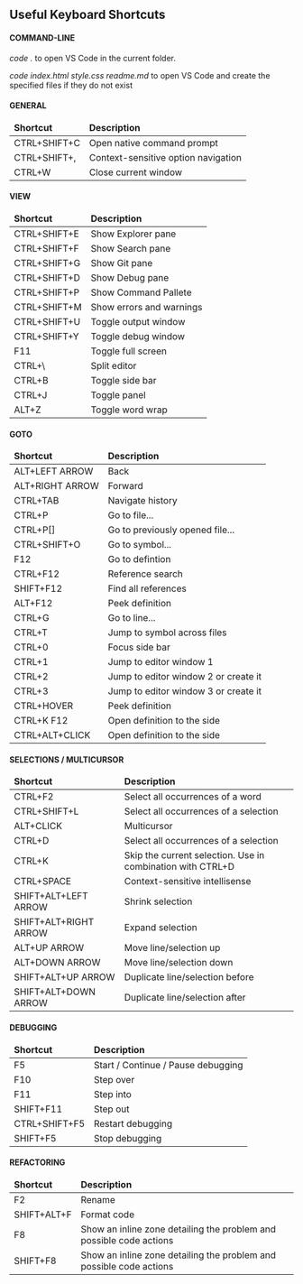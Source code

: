 ## Useful Keyboard Shortcuts

#### COMMAND-LINE
*code .* to open VS Code in the current folder.

*code index.html style.css readme.md* to open VS Code and create the specified files if they do not exist

#### GENERAL

<table>
    <thead>
        <tr>
            <td><strong>Shortcut</strong></td>
            <td><strong>Description</strong></td>
        </tr>
    </thead>
    <tbody>
        <tr>
            <td>CTRL+SHIFT+C</td>
            <td>Open native command prompt</td>
        </tr>
        <tr>
            <td>CTRL+SHIFT+,</td>
            <td>Context-sensitive option navigation</td>
        </tr>
        <tr>
            <td>CTRL+W</td>
            <td>Close current window</td>
        </tr>
    </tbody>
</table>

#### VIEW

<table>
    <thead>
        <tr>
            <td><strong>Shortcut</strong></td>
            <td><strong>Description</strong></td>
        </tr>
    </thead>
    <tbody>
        <tr>
            <td>CTRL+SHIFT+E</td>
            <td>Show Explorer pane</td>
        </tr>
        <tr>
            <td>CTRL+SHIFT+F</td>
            <td>Show Search pane</td>
        </tr>
        <tr>
            <td>CTRL+SHIFT+G</td>
            <td>Show Git pane</td>
        </tr>
        <tr>
            <td>CTRL+SHIFT+D</td>
            <td>Show Debug pane</td>
        </tr>
        <tr>
            <td>CTRL+SHIFT+P</td>
            <td>Show Command Pallete</td>
        </tr>
        <tr>
            <td>CTRL+SHIFT+M</td>
            <td>Show errors and warnings</td>
        </tr>
        <tr>
            <td>CTRL+SHIFT+U</td>
            <td>Toggle output window</td>
        </tr>
        <tr>
            <td>CTRL+SHIFT+Y</td>
            <td>Toggle debug window</td>
        </tr>
        <tr>
            <td>F11</td>
            <td>Toggle full screen</td>
        </tr>
        <tr>
            <td>CTRL+\</td>
            <td>Split editor</td>
        </tr>
        <tr>
            <td>CTRL+B</td>
            <td>Toggle side bar</td>
        </tr>
        <tr>
            <td>CTRL+J</td>
            <td>Toggle panel</td>
        </tr>
        <tr>
            <td>ALT+Z</td>
            <td>Toggle word wrap</td>
        </tr>
    </tbody>
</table>

#### GOTO

<table>
    <thead>
        <tr>
            <td><strong>Shortcut</strong></td>
            <td><strong>Description</strong></td>
        </tr>
    </thead>
    <tbody>
        <tr>
            <td>ALT+LEFT ARROW</td>
            <td>Back</td>
        </tr>
        <tr>
            <td>ALT+RIGHT ARROW</td>
            <td>Forward</td>
        </tr>
        <tr>
            <td>CTRL+TAB</td>
            <td>Navigate history</td>
        </tr>
        <tr>
            <td>CTRL+P</td>
            <td>Go to file...</td>
        </tr>
        <tr>
            <td>CTRL+P[]</td>
            <td>Go to previously opened file...</td>
        </tr>
        <tr>
            <td>CTRL+SHIFT+O</td>
            <td>Go to symbol...</td>
        </tr>
        <tr>
            <td>F12</td>
            <td>Go to defintion</td>
        </tr>
        <tr>
            <td>CTRL+F12</td>
            <td>Reference search</td>
        </tr>
        <tr>
            <td>SHIFT+F12</td>
            <td>Find all references</td>
        </tr>
        <tr>
            <td>ALT+F12</td>
            <td>Peek definition</td>
        </tr>
        <tr>
            <td>CTRL+G</td>
            <td>Go to line...</td>
        </tr>
        <tr>
            <td>CTRL+T</td>
            <td>Jump to symbol across files</td>
        </tr>
        <tr>
            <td>CTRL+0</td>
            <td>Focus side bar</td>
        </tr>
        <tr>
            <td>CTRL+1</td>
            <td>Jump to editor window 1</td>
        </tr>
        <tr>
            <td>CTRL+2</td>
            <td>Jump to editor window 2 or create it</td>
        </tr>
        <tr>
            <td>CTRL+3</td>
            <td>Jump to editor window 3 or create it</td>
        </tr>
        <tr>
            <td>CTRL+HOVER</td>
            <td>Peek definition</td>
        </tr>
        <tr>
            <td>CTRL+K F12</td>
            <td>Open definition to the side</td>
        </tr>
        <tr>
            <td>CTRL+ALT+CLICK</td>
            <td>Open definition to the side</td>
        </tr>
    </tbody>
</table>

#### SELECTIONS / MULTICURSOR

<table>
    <thead>
        <tr>
            <td><strong>Shortcut</strong></td>
            <td><strong>Description</strong></td>
        </tr>
    </thead>
    <tbody>
        <tr>
            <td>CTRL+F2</td>
            <td>Select all occurrences of a word</td>
        </tr>
        <tr>
            <td>CTRL+SHIFT+L</td>
            <td>Select all occurrences of a selection</td>
        </tr>
        <tr>
            <td>ALT+CLICK</td>
            <td>Multicursor</td>
        </tr>
        <tr>
            <td>CTRL+D</td>
            <td>Select all occurrences of a selection</td>
        </tr>
        <tr>
            <td>CTRL+K</td>
            <td>Skip the current selection. Use in combination with CTRL+D</td>
        </tr>
        <tr>
            <td>CTRL+SPACE</td>
            <td>Context-sensitive intellisense</td>
        </tr>
        <tr>
            <td>SHIFT+ALT+LEFT ARROW</td>
            <td>Shrink selection</td>
        </tr>
        <tr>
            <td>SHIFT+ALT+RIGHT ARROW</td>
            <td>Expand selection</td>
        </tr>
        <tr>
            <td>ALT+UP ARROW</td>
            <td>Move line/selection up</td>
        </tr>
        <tr>
            <td>ALT+DOWN ARROW</td>
            <td>Move line/selection down</td>
        </tr>
        <tr>
            <td>SHIFT+ALT+UP ARROW</td>
            <td>Duplicate line/selection before</td>
        </tr>
        <tr>
            <td>SHIFT+ALT+DOWN ARROW</td>
            <td>Duplicate line/selection after</td>
        </tr>
    </tbody>
</table>

#### DEBUGGING

<table>
    <thead>
        <tr>
            <td><strong>Shortcut</strong></td>
            <td><strong>Description</strong></td>
        </tr>
    </thead>
    <tbody>
        <tr>
            <td>F5</td>
            <td>Start / Continue / Pause debugging</td>
        </tr>
        <tr>
            <td>F10</td>
            <td>Step over</td>
        </tr>
        <tr>
            <td>F11</td>
            <td>Step into</td>
        </tr>
        <tr>
            <td>SHIFT+F11</td>
            <td>Step out</td>
        </tr>
        <tr>
            <td>CTRL+SHIFT+F5</td>
            <td>Restart debugging</td>
        </tr>
        <tr>
            <td>SHIFT+F5</td>
            <td>Stop debugging</td>
        </tr>
    </tbody>
</table>

#### REFACTORING

<table>
    <thead>
        <tr>
            <td><strong>Shortcut</strong></td>
            <td><strong>Description</strong></td>
        </tr>
    </thead>
    <tbody>
        <tr>
            <td>F2</td>
            <td>Rename</td>
        </tr>
        <tr>
            <td>SHIFT+ALT+F</td>
            <td>Format code</td>
        </tr>
        <tr>
            <td>F8</td>
            <td>Show an inline zone detailing the problem and possible code actions</td>
        </tr>
        <tr>
            <td>SHIFT+F8</td>
            <td>Show an inline zone detailing the problem and possible code actions</td>
        </tr>
    </tbody>
</table>
